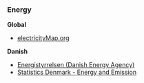 ### Energy
**Global**
* [electricityMap.org](http://electricitymap.org)

**Danish**
* [Energistyrrelsen (Danish Energy Agency)](https://ens.dk/service/statistik-data-noegletal-og-kort)
* [Statistics Denmark - Energy and Emission](https://www.dst.dk/da/Statistik/emner/geografi-miljoe-og-energi/groent-nationalregnskab/energi-og-emissioner)
